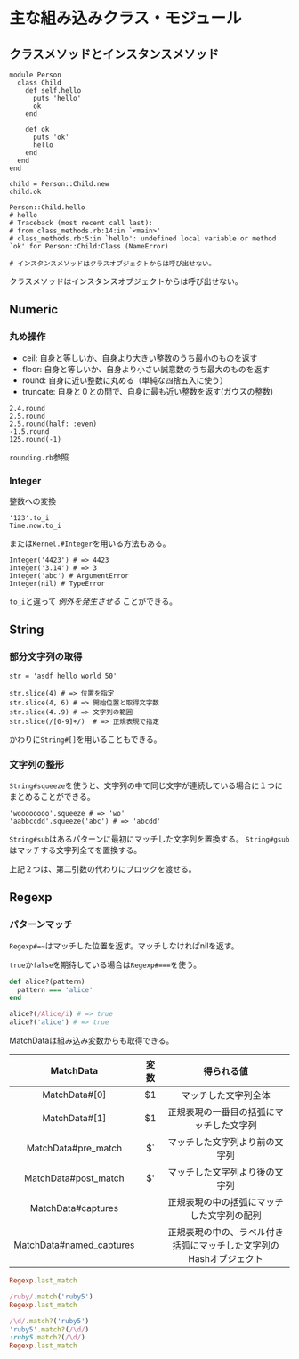 # 主な組み込みクラス・モジュール
## クラスメソッドとインスタンスメソッド

```
module Person
  class Child
    def self.hello
      puts 'hello'
      ok
    end

    def ok
      puts 'ok'
      hello
    end
  end
end

child = Person::Child.new
child.ok

Person::Child.hello
# hello
# Traceback (most recent call last):
# from class_methods.rb:14:in `<main>'
# class_methods.rb:5:in `hello': undefined local variable or method `ok' for Person::Child:Class (NameError)

# インスタンスメソッドはクラスオブジェクトからは呼び出せない。

```

クラスメソッドはインスタンスオブジェクトからは呼び出せない。

## Numeric

### 丸め操作

* ceil: 自身と等しいか、自身より大きい整数のうち最小のものを返す
* floor: 自身と等しいか、自身より小さい誠意数のうち最大のものを返す
* round: 自身に近い整数に丸める（単純な四捨五入に使う）
* truncate: 自身と０との間で、自身に最も近い整数を返す(ガウスの整数)

```
2.4.round
2.5.round
2.5.round(half: :even)
-1.5.round
125.round(-1)
```

`rounding.rb`参照

### Integer

整数への変換

```
'123'.to_i
Time.now.to_i
```

または`Kernel.#Integer`を用いる方法もある。

```
Integer('4423') # => 4423
Integer('3.14') # => 3
Integer('abc') # ArgumentError
Integer(nil) # TypeError
```

`to_i`と違って *例外を発生させる* ことができる。

## String

### 部分文字列の取得

```
str = 'asdf hello world 50'

str.slice(4) # => 位置を指定
str.slice(4, 6) # => 開始位置と取得文字数
str.slice(4..9) # => 文字列の範囲
str.slice(/[0-9]+/)  # => 正規表現で指定
```

かわりに`String#[]`を用いることもできる。

### 文字列の整形

`String#squeeze`を使うと、文字列の中で同じ文字が連続している場合に１つにまとめることができる。

```
'woooooooo'.squeeze # => 'wo'
'aabbccdd'.squeeze('abc') # => 'abcdd'
```

`String#sub`はあるパターンに最初にマッチした文字列を置換する。
`String#gsub`はマッチする文字列全てを置換する。

上記２つは、第二引数の代わりにブロックを渡せる。

## Regexp

### パターンマッチ

`Regexp#=~`はマッチした位置を返す。マッチしなければnilを返す。

`true`か`false`を期待している場合は`Regexp#===`を使う。

```rb
def alice?(pattern)
  pattern === 'alice'
end

alice?(/Alice/i) # => true
alice?('alice') # => true

```

MatchDataは組み込み変数からも取得できる。

|MatchData|変数|得られる値|
|:--:|:--:|:--:|
|MatchData#[0]|$1|マッチした文字列全体|
|MatchData#[1]|$1|正規表現の一番目の括弧にマッチした文字列|
|MatchData#pre_match|$`|マッチした文字列より前の文字列|
|MatchData#post_match|$'|マッチした文字列より後の文字列|
|MatchData#captures||正規表現の中の括弧にマッチした文字列の配列|
|MatchData#named_captures||正規表現の中の、ラベル付き括弧にマッチした文字列のHashオブジェクト|

```rb
Regexp.last_match

/ruby/.match('ruby5')
Regexp.last_match

/\d/.match?('ruby5')
'ruby5'.match?(/\d/)
:ruby5.match?(/\d/)
Regexp.last_match
```



